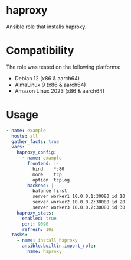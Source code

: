 # haproxy

Ansible role that installs haproxy.

# Compatibility
The role was tested on the following platforms:
- Debian 12 (x86 & aarch64)
- AlmaLinux 9 (x86 & aarch64)
- Amazon Linux 2023 (x86 & aarch64)

# Usage

```yaml
- name: example
  hosts: all
  gather_facts: true
  vars:
    haproxy_config:
      - name: example
        frontend: |-
          bind    *:80
          mode    tcp
          option  tcplog
        backend: |-
          balance first
          server worker1 10.0.0.1:30080 id 10
          server worker2 10.0.0.2:30080 id 20
          server worker3 10.0.0.2:30080 id 30
    haproxy_stats:
      enabled: true
      port: 9090
      refresh: 10s
  tasks:
    - name: install haproxy
      ansible.builtin.import_role:
        name: haproxy
```
